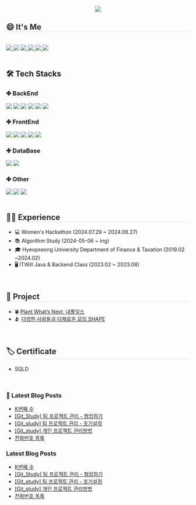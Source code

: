 <div align= "center">
    <img src="https://capsule-render.vercel.app/api?type=waving&color=auto&height=180&text=%20Hi%20I'm%20Bae%20sun%20young&animation=fadeIn&fontColor=ffffff&fontSize=60" />
    </div>
    <div style="text-align: left;">
    <h2 style="border-bottom: 1px solid #d8dee4; color: #282d33;">😄 It's Me </h2> <br> 
    <div style="text-align: left;">
         <a href="https://solved.ac/baesaa0304">
      <img src="http://mazassumnida.wtf/api/mini/generate_badge?boj=baesaa0304" style="display: inline-block;"/>
    </a>
        <a href="https://hits.seeyoufarm.com"><img src="https://hits.seeyoufarm.com/api/count/incr/badge.svg?url=https%3A%2F%2Fgithub.com%2Fbaesaa0304&count_bg=%23555555&title_bg=%23555555&icon=github.svg&icon_color=%23E7E7E7&title=Git&edge_flat=true"/></a>
        <a href="https://www.instagram.com/dev_pear/?hl=ko"> <img src="https://img.shields.io/badge/Instagram-E4405F?style=flat-square&logo=Instagram&logoColor=white&link="> </a>
         <a href="https://baesaa0304.tistory.com/"> <img src="https://img.shields.io/badge/Tistory-D52B1E?style=flat-square&logo=Tistory&logoColor=white&link="> </a>
         <a href="https://rhetorical-carbon-428.notion.site/c340f3227161451391ac897e8db39e3f?pvs=4"> <img src="https://img.shields.io/badge/Notion-000000?style=flat-square&logo=Notion&logoColor=white&link="> </a>
        <a href="mailto:baesaa0304@naver.com" target="_blank">
<img src="https://img.shields.io/badge/Nmail-03C75A.svg?style=flat-square&logo=naver&logoColor=white"/></a>
    </div>
    </div>
    </br>
    <div style="text-align: left;">
    <h2> 🛠️ Tech Stacks </h2>
    <div style="margin: ; text-align: left;" "text-align: left;">
      <h3>✤ BackEnd</h3>
         <img src="https://img.shields.io/badge/Java-007396?style=flat-square&logo=Java&logoColor=white">
         <img src="https://img.shields.io/badge/Python-3776AB?style=flat-square&logo=Python&logoColor=white">
          <img src="https://img.shields.io/badge/Spring-6DB33F?style=flat-square&logo=Spring&logoColor=white">
          <img src="https://img.shields.io/badge/Spring Boot-6DB33F?style=flat-square&logo=Spring Boot&logoColor=white">
         <img src="https://img.shields.io/badge/JPA-139BB4?style=flat-square&logo=JPA&logoColor=white">
         <img src="https://img.shields.io/badge/Mybatis-D8352A?style=flat-square&logo=Mybatis&logoColor=white">
      <h3>✤ FrontEnd</h3>
          <img src="https://img.shields.io/badge/HTML5-E34F26?style=flat-square&logo=HTML5&logoColor=white">
          <img src="https://img.shields.io/badge/CSS3-1572B6?style=flat-square&logo=CSS3&logoColor=white">
          <img src="https://img.shields.io/badge/Javascript-F7DF1E?style=flat-square&logo=Javascript&logoColor=white">
          <img src="https://img.shields.io/badge/jQuery-0769AD?style=flat-square&logo=jQuery&logoColor=white">
        <img src="https://img.shields.io/badge/thymeleaf-005F0F?style=flat-square&logo=thymeleaf&logoColor=white">
      <h3>✤ DataBase</h3>
          <img src="https://img.shields.io/badge/Oracle-F80000?style=flat-square&logo=Oracle&logoColor=white">
          <img src="https://img.shields.io/badge/MySQL-4479A1?style=flat-square&logo=MySQL&logoColor=white">
      <h3>✤ Other</h3>
          <img src="https://img.shields.io/badge/Notion-000000?style=flat-square&logo=Notion&logoColor=white">
         <img src="https://img.shields.io/badge/Git-F05032?style=flat-square&logo=Git&logoColor=white">
         <img src="https://img.shields.io/badge/github-181717?style=flat-square&logo=github&logoColor=white">
          <br/>
          </div>
    </div>
     </br>
    <div style="text-align: left;"> 
    <h2 style="border-bottom: 1px solid #d8dee4; color: #282d33;">👩‍💻 Experience  </h2>  
    <ul>
      <li>💻 Women's Hackathon (2024.07.29 ~ 2024.08.27)</li>
      <li>📚 Algorithm Study (2024-05-06 ~ ing)</li>
      <li>🎓 Hyeopseong University Department of Finance & Taxation (2019.02 ~2024.02)</li>
      <li>🖥️ ITWill Java & Backend Class (2023.02 ~ 2023.08)</li>
    </ul>
    </br>
    <h2 style="border-bottom: 1px solid #d8dee4; color: #282d33;">📁 Project </h2>  
    <ul>
      <li>🍀 <a href="https://github.com/ITWILL-MYLEAVES/Myleaves"> Plant What’s Next, 내풀잎스</a></li>
      <li>🫂 <a href="https://github.com/ITWILL-SHAPE/Shape">다양한 사람들과 다채로운 모임 SHAPE</a></li>
    </ul>
    </div>
    </br>
    <div>
        <h2 style="border-bottom: 1px solid #d8dee4; color: #282d33;">🏷️ Certificate</h2>
        <ul>
            <li>SQLD</li>
        </ul>
    </div>
    </br>
    

### 📝  Latest Blog Posts

- [K번째 수](https://baesaa0304.tistory.com/entry/K%EB%B2%88%EC%A7%B8-%EC%88%98)
- [[Git_Study] 팀 프로젝트 관리 - 협업하기](https://baesaa0304.tistory.com/entry/GitStudy-%ED%8C%80-%ED%94%84%EB%A1%9C%EC%A0%9D%ED%8A%B8-%ED%98%91%EC%97%85%ED%95%98%EA%B8%B0)
- [[Git_study] 팀 프로젝트 관리 - 초기설정](https://baesaa0304.tistory.com/entry/Gitstudy-%ED%8C%80-%ED%94%84%EB%A1%9C%EC%A0%9D%ED%8A%B8-%EA%B4%80%EB%A6%AC-%EC%B4%88%EA%B8%B0%EC%84%A4%EC%A0%95)
- [[Git_study] 개인 프로젝트 관리방법](https://baesaa0304.tistory.com/entry/Gitstudy-%EA%B0%9C%EC%9D%B8-%ED%94%84%EB%A1%9C%EC%A0%9D%ED%8A%B8-%EA%B4%80%EB%A6%AC%EB%B0%A9%EB%B2%95)
- [전화번호 목록](https://baesaa0304.tistory.com/entry/%EC%A0%84%ED%99%94%EB%B2%88%ED%98%B8-%EB%AA%A9%EB%A1%9D-1)
### Latest Blog Posts

- [K번째 수](https://baesaa0304.tistory.com/entry/K%EB%B2%88%EC%A7%B8-%EC%88%98)
- [[Git_Study] 팀 프로젝트 관리 - 협업하기](https://baesaa0304.tistory.com/entry/GitStudy-%ED%8C%80-%ED%94%84%EB%A1%9C%EC%A0%9D%ED%8A%B8-%ED%98%91%EC%97%85%ED%95%98%EA%B8%B0)
- [[Git_study] 팀 프로젝트 관리 - 초기설정](https://baesaa0304.tistory.com/entry/Gitstudy-%ED%8C%80-%ED%94%84%EB%A1%9C%EC%A0%9D%ED%8A%B8-%EA%B4%80%EB%A6%AC-%EC%B4%88%EA%B8%B0%EC%84%A4%EC%A0%95)
- [[Git_study] 개인 프로젝트 관리방법](https://baesaa0304.tistory.com/entry/Gitstudy-%EA%B0%9C%EC%9D%B8-%ED%94%84%EB%A1%9C%EC%A0%9D%ED%8A%B8-%EA%B4%80%EB%A6%AC%EB%B0%A9%EB%B2%95)
- [전화번호 목록](https://baesaa0304.tistory.com/entry/%EC%A0%84%ED%99%94%EB%B2%88%ED%98%B8-%EB%AA%A9%EB%A1%9D-1)
